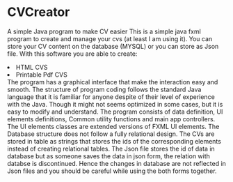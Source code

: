 # CVCreator
A simple Java program to make CV easier
This is a simple java fxml program to create and manage your cvs (at least I am using it). You can store your CV content on the database (MYSQL) or you 
can store as Json file. With this software you are able to create:
<li>HTML CVS</li>
<li>Printable Pdf CVS</li>
The program has a graphical interface that make the interaction easy and smooth. The structure of program coding follows the standard Java language that 
it is familiar for anyone despite of their level of experience with the Java. Though it might not seems optimized in some cases, but it is easy to modify 
and understand. 
The program consists of data definition, UI elements definitions, Common utility functions and main app controllers. The UI elements classes are extended versions of
FXML UI elements. 
The Database structure does not follow a fully relational design. The CVs are stored in table as strings that stores the ids of the corresponding elements instead of creating relational tables. 
The Json file stores the id of data in database but as someone saves the data in json form, the relation with databse is discontinued. Hence the changes in database are not reflected in Json files and you should be careful while using the both forms together. 

